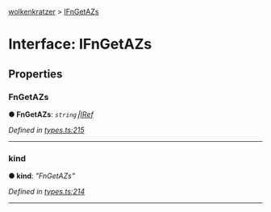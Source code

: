 [wolkenkratzer](../README.md) > [IFnGetAZs](../interfaces/ifngetazs.md)



# Interface: IFnGetAZs


## Properties
<a id="fngetazs"></a>

###  FnGetAZs

**●  FnGetAZs**:  *`string`⎮[IRef](iref.md)* 

*Defined in [types.ts:215](https://github.com/arminhammer/wolkenkratzer/blob/25ba479/src/types.ts#L215)*





___

<a id="kind"></a>

###  kind

**●  kind**:  *"FnGetAZs"* 

*Defined in [types.ts:214](https://github.com/arminhammer/wolkenkratzer/blob/25ba479/src/types.ts#L214)*





___


